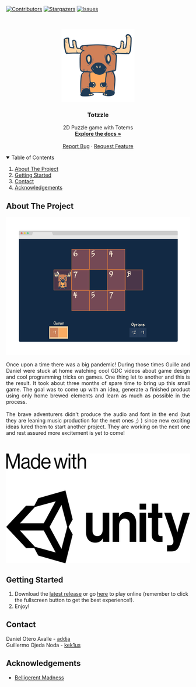 <!-- PROJECT SHIELDS -->
<!--
*** Markdown "reference style" links for readability.
*** Reference links are enclosed in brackets [ ] instead of parentheses ( ).
*** See the bottom of this document for the declaration of the reference variables
*** for contributors-url, forks-url, etc. This is an optional, concise syntax you may use.
*** https://www.markdownguide.org/basic-syntax/#reference-style-links
-->
[![Contributors][contributors-shield]][contributors-url]
[![Stargazers][stars-shield]][stars-url]
[![Issues][issues-shield]][issues-url]

<!-- PROJECT LOGO -->
<br />
<p align="center">
  <a href="https://github.com/addja/Totzzle">
    <img src="Documentation/Images/Logo.png" alt="Logo" width="200" height="200">
  </a>

  <h3 align="center">Totzzle</h3>

  <p align="center">
    2D Puzzle game with Totems
    <br />
    <a href="https://github.com/addja/Totzzle"><strong>Explore the docs »</strong></a>
    <br />
    <br />
    <a href="https://github.com/addja/Totzzle/issues">Report Bug</a>
    ·
    <a href="https://github.com/addja/Totzzle/issues">Request Feature</a>
  </p>
</p>



<!-- TABLE OF CONTENTS -->
<details open="open">
  <summary>Table of Contents</summary>
  <ol>
    <li><a href="#about-the-project">About The Project</a></li>
    <li><a href="#getting-started">Getting Started</a></li>
    <li><a href="#contact">Contact</a></li>
    <li><a href="#acknowledgements">Acknowledgements</a></li>
  </ol>
</details>



<!-- ABOUT THE PROJECT -->
## About The Project

[![Screenshot][product-screenshot]](https://github.com/addja/Totzzle)


<p align="justify">
	Once upon a time there was a big pandemic! During those times Guille and Daniel were stuck at home watching cool GDC videos about game design and cool programming tricks on games. One thing let to another and this is the result. It took about three months of spare time to bring up this small game. The goal was to come up with an idea, generate a finished product using only home brewed elements and learn as much as possible in the process.
	<br />
	<br />
	The brave adventurers didn't produce the audio and font in the end (but they are leaning music production for the next ones ;) ) since new exciting ideas lured them to start another project. They are working on the next one and rest assured more excitement is yet to come! 
	<br />
	<br />
	<br />
</p>
<p align="center">
    <img src="Documentation/Images/Unity.png" alt="Made with" width="551" height="300"/>
</p>



<!-- GETTING STARTED -->
## Getting Started

1. Download the [latest release](https://github.com/addja/Totzzle/archive/main.zip) or go [here](http://addja.github.io/bin/totzzle/) to play online (remember to click the fullscreen button to get the best experience!).
3. Enjoy!



<!-- CONTACT -->
## Contact


Daniel Otero Avalle - [addja](https://github.com/addja)
<br />
Guillermo Ojeda Noda - [kek1us](https://github.com/kek1us)



<!-- ACKNOWLEDGEMENTS -->
## Acknowledgements
* [Belligerent Madness](https://www.fontsquirrel.com/license/Belligerent-Madness)



<!-- MARKDOWN LINKS & IMAGES -->
<!-- https://www.markdownguide.org/basic-syntax/#reference-style-links -->
[contributors-shield]: https://img.shields.io/github/contributors/addja/Totzzle.svg?style=for-the-badge
[contributors-url]: https://github.com/addja/Totzzle/graphs/contributors
[stars-shield]: https://img.shields.io/github/stars/addja/Totzzle.svg?style=for-the-badge
[stars-url]: https://github.com/addja/Totzzle/stargazers
[issues-shield]: https://img.shields.io/github/issues/addja/Totzzle.svg?style=for-the-badge
[issues-url]: https://github.com/addja/Totzzle/issues
[product-screenshot]: Documentation/Images/Screenshot.png
